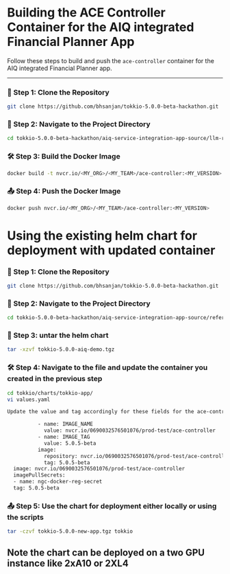 # Building the ACE Controller Container for the AIQ integrated Financial Planner App

Follow these steps to build and push the `ace-controller` container for the AIQ integrated Financial Planner app.

---

### 🚀 Step 1: Clone the Repository

```bash
git clone https://github.com/bhsanjan/tokkio-5.0.0-beta-hackathon.git
```

### 📂 Step 2: Navigate to the Project Directory
```bash
cd tokkio-5.0.0-beta-hackathon/aiq-service-integration-app-source/llm-rag
```

### 🛠️ Step 3: Build the Docker Image
```bash
docker build -t nvcr.io/<MY_ORG>/<MY_TEAM>/ace-controller:<MY_VERSION> .
```

### 📤 Step 4: Push the Docker Image
```bash
docker push nvcr.io/<MY_ORG>/<MY_TEAM>/ace-controller:<MY_VERSION>

```

# Using the existing helm chart for deployment with updated container

### 🚀 Step 1: Clone the Repository
```bash
git clone https://github.com/bhsanjan/tokkio-5.0.0-beta-hackathon.git
```

### 📂 Step 2: Navigate to the Project Directory
```bash
cd tokkio-5.0.0-beta-hackathon/aiq-service-integration-app-source/reference-helm-chart
```

### 📂 Step 3: untar the helm chart
```bash
tar -xzvf tokkio-5.0.0-aiq-demo.tgz
```

### 🛠️ Step 4: Navigate to the file and update the container you created in the previous step
```bash
cd tokkio/charts/tokkio-app/
vi values.yaml

Update the value and tag accordingly for these fields for the ace-controller spec

          - name: IMAGE_NAME
            value: nvcr.io/0690032576501076/prod-test/ace-controller
          - name: IMAGE_TAG
            value: 5.0.5-beta
          image:
            repository: nvcr.io/0690032576501076/prod-test/ace-controller
            tag: 5.0.5-beta
  image: nvcr.io/0690032576501076/prod-test/ace-controller
  imagePullSecrets:
  - name: ngc-docker-reg-secret
  tag: 5.0.5-beta
```

### 📤 Step 5: Use the chart for deployment either locally or using the scripts
```bash
tar -czvf tokkio-5.0.0-new-app.tgz tokkio
```

## Note the chart can be deployed on a two GPU instance like 2xA10 or 2XL4
